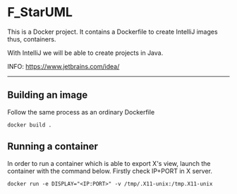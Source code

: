# F_StarUML
This is a Docker project. It contains a Dockerfile to create IntelliJ images thus, containers.

With IntelliJ we will be able to create projects in Java.

INFO: https://www.jetbrains.com/idea/

***

## Building an image
Follow the same process as an ordinary Dockerfile

```
docker build .
```

## Running a container
In order to run a container which is able to export X's view, launch the container with the 
command below.
Firstly check IP+PORT in X server.
```
docker run -e DISPLAY="<IP:PORT>" -v /tmp/.X11-unix:/tmp.X11-unix
```
